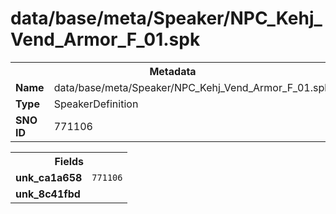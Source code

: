 <h1>data/base/meta/Speaker/NPC_Kehj_Vend_Armor_F_01.spk</h1><table><tr><th colspan="100%">Metadata</th></tr><tr><td><b>Name</b></td><td>data/base/meta/Speaker/NPC_Kehj_Vend_Armor_F_01.spk</td></tr><tr><td><b>Type</b></td><td>SpeakerDefinition</td></tr><tr><td><b>SNO ID</b></td><td>771106</td></tr></table>

<table><tr><th colspan="100%">Fields</th></tr><tr><td><b>unk_ca1a658</b></td><td><code>771106</code></td></tr><tr><td><b>unk_8c41fbd</b></td><td></td></tr></table>

